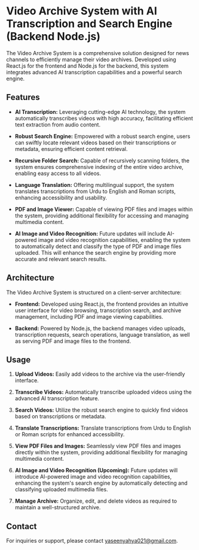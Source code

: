 # Video Archive System with AI Transcription and Search Engine (Backend Node.js)

The Video Archive System is a comprehensive solution designed for news channels to efficiently manage their video archives. Developed using React.js for the frontend and Node.js for the backend, this system integrates advanced AI transcription capabilities and a powerful search engine.

## Features

- **AI Transcription:** Leveraging cutting-edge AI technology, the system automatically transcribes videos with high accuracy, facilitating efficient text extraction from audio content.

- **Robust Search Engine:** Empowered with a robust search engine, users can swiftly locate relevant videos based on their transcriptions or metadata, ensuring efficient content retrieval.

- **Recursive Folder Search:** Capable of recursively scanning folders, the system ensures comprehensive indexing of the entire video archive, enabling easy access to all videos.

- **Language Translation:** Offering multilingual support, the system translates transcriptions from Urdu to English and Roman scripts, enhancing accessibility and usability.

- **PDF and Image Viewer:** Capable of viewing PDF files and images within the system, providing additional flexibility for accessing and managing multimedia content.

- **AI Image and Video Recognition:** Future updates will include AI-powered image and video recognition capabilities, enabling the system to automatically detect and classify the type of PDF and image files uploaded. This will enhance the search engine by providing more accurate and relevant search results.

## Architecture

The Video Archive System is structured on a client-server architecture:

- **Frontend:** Developed using React.js, the frontend provides an intuitive user interface for video browsing, transcription search, and archive management, including PDF and image viewing capabilities.

- **Backend:** Powered by Node.js, the backend manages video uploads, transcription requests, search operations, language translation, as well as serving PDF and image files to the frontend.

## Usage

1. **Upload Videos:** Easily add videos to the archive via the user-friendly interface.
   
2. **Transcribe Videos:** Automatically transcribe uploaded videos using the advanced AI transcription feature.
   
3. **Search Videos:** Utilize the robust search engine to quickly find videos based on transcriptions or metadata.
   
4. **Translate Transcriptions:** Translate transcriptions from Urdu to English or Roman scripts for enhanced accessibility.
   
5. **View PDF Files and Images:** Seamlessly view PDF files and images directly within the system, providing additional flexibility for managing multimedia content.

6. **AI Image and Video Recognition (Upcoming):** Future updates will introduce AI-powered image and video recognition capabilities, enhancing the system's search engine by automatically detecting and classifying uploaded multimedia files.

7. **Manage Archive:** Organize, edit, and delete videos as required to maintain a well-structured archive.

## Contact

For inquiries or support, please contact [yaseenyahya021@gmail.com](mailto:yaseenyahya021@gmail.com).
